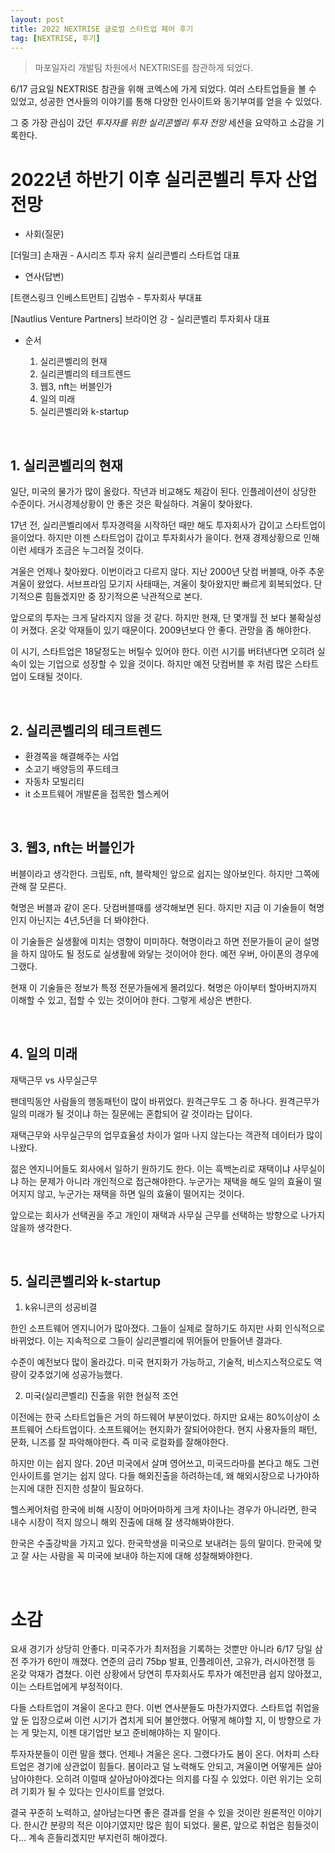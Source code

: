 ```yaml
---
layout: post
title: 2022 NEXTRISE 글로벌 스타트업 페어 후기
tag: [NEXTRISE, 후기]
---
```


> 마포일자리 개발팀 차원에서 NEXTRISE를 참관하게 되었다.

6/17 금요일 NEXTRISE 참관을 위해 코엑스에 가게 되었다. 여러 스타트업들을 볼 수 있었고, 성공한 연사들의 이야기를 통해 다양한 인사이트와 동기부여를 얻을 수 있었다.

그 중 가장 관심이 갔던 <i>투자자를 위한 실리콘벨리 투자 전망</i> 세션을 요약하고 소감을 기록한다.

# 2022년 하반기 이후 실리콘벨리 투자 산업 전망

- 사회(질문)

[더밀크] 손재권 - A시리즈 투자 유치 실리콘벨리 스타트업 대표

- 연사(답변)

[트랜스링크 인베스트먼트] 김범수 - 투자회사 부대표

[Nautlius Venture Partners] 브라이언 강 - 실리콘벨리 투자회사 대표

- 순서

  1. 실리콘벨리의 현재
  2. 실리콘벨리의 테크트렌드
  3. 웹3, nft는 버블인가
  4. 일의 미래
  5. 실리콘벨리와 k-startup

<br>

## 1. 실리콘벨리의 현재

일단, 미국의 물가가 많이 올랐다. 작년과 비교해도 체감이 된다. 인플레이션이 상당한 수준이다. 거시경제상황이 안 좋은 것은 확실하다. 겨울이 찾아왔다.

17년 전, 실리콘벨리에서 투자경력을 시작하던 때만 해도 투자회사가 갑이고 스타트업이 을이었다. 하지만 이젠 스타트업이 갑이고 투자회사가 을이다. 현재 경제상황으로 인해 이런 세태가 조금은 누그러질 것이다.

겨울은 언제나 찾아왔다. 이번이라고 다르지 않다. 지난 2000년 닷컴 버블때, 아주 추운 겨울이 왔었다. 서브프라임 모기지 사태때는, 겨울이 찾아왔지만 빠르게 회복되었다. 단기적으론 힘들겠지만 중 장기적으론 낙관적으로 본다.

앞으로의 투자는 크게 달라지지 않을 것 같다. 하지만 현재, 단 몇개월 전 보다 불확실성이 커졌다. 온갖 악재들이 있기 때문이다. 2009년보다 안 좋다. 관망을 좀 해야한다.

이 시기, 스타트업은 18달정도는 버틸수 있어야 한다. 이런 시기를 버텨낸다면 오히려 실속이 있는 기업으로 성장할 수 있을 것이다. 하지만 예전 닷컴버블 후 처럼 많은 스타트업이 도태될 것이다.

<br>

## 2. 실리콘벨리의 테크트렌드

- 환경쪽을 해결해주는 사업
- 소고기 배양등의 푸드테크
- 자동차 모빌리티
- it 소프트웨어 개발론을 접목한 헬스케어

<br>

## 3. 웹3, nft는 버블인가

버블이라고 생각한다. 크립토, nft, 블락체인 앞으로 쉽지는 않아보인다. 하지만 그쪽에 관해 잘 모른다.

혁명은 버블과 같이 온다. 닷컴버블때를 생각해보면 된다. 하지만 지금 이 기술들이 혁명인지 아닌지는 4년,5년을 더 봐야한다.

이 기술들은 실생활에 미치는 영향이 미미하다. 혁명이라고 하면 전문가들이 굳이 설명을 하지 않아도 될 정도로 실생활에 와닿는 것이어야 한다. 예전 우버, 아이폰의 경우에 그랬다.

현재 이 기술들은 정보가 특정 전문가들에게 몰려있다. 혁명은 아이부터 할아버지까지 이해할 수 있고, 접할 수 있는 것이어야 한다. 그렇게 세상은 변한다.

<br>

## 4. 일의 미래

재택근무 vs 사무실근무

팬데믹동안 사람들의 행동패턴이 많이 바뀌었다. 원격근무도 그 중 하나다. 원격근무가 일의 미래가 될 것이냐 하는 질문에는 혼합되어 갈 것이라는 답이다.

재택근무와 사무실근무의 업무효율성 차이가 얼마 나지 않는다는 객관적 데이터가 많이 나왔다.

젊은 엔지니어들도 회사에서 일하기 원하기도 한다. 이는 흑백논리로 재택이냐 사무실이냐 하는 문제가 아니라 개인적으로 접근해야한다. 누군가는 재택을 해도 일의 효율이 떨어지지 않고, 누군가는 재택을 하면 일의 효율이 떨어지는 것이다.

앞으로는 회사가 선택권을 주고 개인이 재택과 사무실 근무를 선택하는 방향으로 나가지 않을까 생각한다.

<br>

## 5. 실리콘벨리와 k-startup

1. k유니콘의 성공비결

한인 소프트웨어 엔지니어가 많아졌다. 그들이 실제로 잘하기도 하지만 사회 인식적으로 바뀌었다. 이는 지속적으로 그들이 실리콘벨리에 뛰어들어 만들어낸 결과다.

수준이 예전보다 많이 올라갔다. 미국 현지화가 가능하고, 기술적, 비스지스적으로도 역량이 갖추었기에 성공가능했다.

2. 미국(실리콘벨리) 진출을 위한 현실적 조언

이전에는 한국 스타트업들은 거의 하드웨어 부분이었다. 하지만 요새는 80%이상이 소프트웨어 스타트업이다. 소프트웨어는 현지화가 잘되어야한다. 현지 사용자들의 패턴, 문화, 니즈를 잘 파악해야한다. 즉 미국 로컬화를 잘해야한다.

하지만 이는 쉽지 않다. 20년 미국에서 살며 영어쓰고, 미국드라마를 본다고 해도 그런 인사이트를 얻기는 쉽지 않다. 다들 해외진출을 하려하는데, 왜 해외시장으로 나가야하는지에 대한 진지한 성찰이 필요하다.

헬스케어처럼 한국에 비해 시장이 어마어마하게 크게 차이나는 경우가 아니라면, 한국 내수 시장이 적지 않으니 해외 진출에 대해 잘 생각해봐야한다.

한국은 수출강박을 가지고 있다. 한국학생을 미국으로 보내려는 등의 말이다. 한국에 맞고 잘 사는 사람을 꼭 미국에 보내야 하는지에 대해 성찰해봐야한다.

<br>

# 소감

요새 경기가 상당히 안좋다. 미국주가가 최저점을 기록하는 것뿐만 아니라 6/17 당일 삼전 주가가 6만이 깨졌다. 연준의 금리 75bp 발표, 인플레이션, 고유가, 러시아전쟁 등 온갖 악재가 겹쳤다. 이런 상황에서 당연히 투자회사도 투자가 예전만큼 쉽지 않아졌고, 이는 스타트업에게 부정적이다.

다들 스타트업이 겨울이 온다고 한다. 이번 연사분들도 마찬가지였다. 스타트업 취업을 앞 둔 입장으로써 이런 시기가 겹치게 되어 불안했다. 어떻게 해야할 지, 이 방향으로 가는 게 맞는지, 이젠 대기업만 보고 준비해야하는 지 말이다.

투자자분들이 이런 말을 했다. 언제나 겨울은 온다. 그랬다가도 봄이 온다. 어차피 스타트업은 경기에 상관없이 힘들다. 봄이라고 덜 노력해도 안되고, 겨울이면 어떻게든 살아남아야한다. 오히려 이럴때 살아남아야겠다는 의지를 다질 수 있었다. 이런 위기는 오히려 기회가 될 수 있다는 인사이트를 얻었다.

결국 꾸준히 노력하고, 살아남는다면 좋은 결과를 얻을 수 있을 것이란 원론적인 이야기다. 한시간 분량의 적은 이야기였지만 많은 힘이 되었다. 물론, 앞으로 취업은 힘들것이다… 계속 흔들리겠지만 부지런히 해야겠다.
